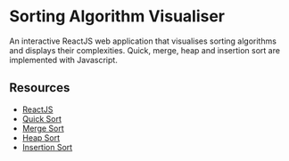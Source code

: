 # Sorting Algorithm Visualiser

An interactive ReactJS web application that visualises sorting algorithms and displays their complexities.
Quick, merge, heap and insertion sort are implemented with Javascript.

## Resources
- [ReactJS](https://reactjs.org/)
- [Quick Sort](https://en.wikipedia.org/wiki/Quicksort)
- [Merge Sort](https://en.wikipedia.org/wiki/Merge_sort)
- [Heap Sort](https://en.wikipedia.org/wiki/Heapsort)
- [Insertion Sort](https://en.wikipedia.org/wiki/Insertion_sort)